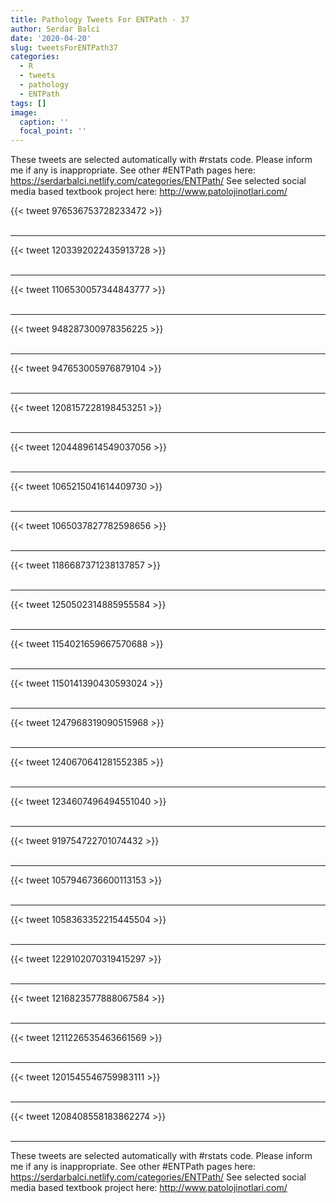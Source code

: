 ```yaml
---
title: Pathology Tweets For ENTPath - 37
author: Serdar Balci
date: '2020-04-20'
slug: tweetsForENTPath37
categories:
  - R
  - tweets
  - pathology
  - ENTPath
tags: []
image:
  caption: ''
  focal_point: ''
---
```



These tweets are selected automatically with #rstats code. Please inform me if any is inappropriate.
See other #ENTPath pages here: https://serdarbalci.netlify.com/categories/ENTPath/ 
See selected social media based textbook project here: http://www.patolojinotlari.com/

{{< tweet 976536753728233472 >}}
<br>
<br>
<hr>
{{< tweet 1203392022435913728 >}}
<br>
<br>
<hr>
{{< tweet 1106530057344843777 >}}
<br>
<br>
<hr>
{{< tweet 948287300978356225 >}}
<br>
<br>
<hr>
{{< tweet 947653005976879104 >}}
<br>
<br>
<hr>
{{< tweet 1208157228198453251 >}}
<br>
<br>
<hr>
{{< tweet 1204489614549037056 >}}
<br>
<br>
<hr>
{{< tweet 1065215041614409730 >}}
<br>
<br>
<hr>
{{< tweet 1065037827782598656 >}}
<br>
<br>
<hr>
{{< tweet 1186687371238137857 >}}
<br>
<br>
<hr>
{{< tweet 1250502314885955584 >}}
<br>
<br>
<hr>
{{< tweet 1154021659667570688 >}}
<br>
<br>
<hr>
{{< tweet 1150141390430593024 >}}
<br>
<br>
<hr>
{{< tweet 1247968319090515968 >}}
<br>
<br>
<hr>
{{< tweet 1240670641281552385 >}}
<br>
<br>
<hr>
{{< tweet 1234607496494551040 >}}
<br>
<br>
<hr>
{{< tweet 919754722701074432 >}}
<br>
<br>
<hr>
{{< tweet 1057946736600113153 >}}
<br>
<br>
<hr>
{{< tweet 1058363352215445504 >}}
<br>
<br>
<hr>
{{< tweet 1229102070319415297 >}}
<br>
<br>
<hr>
{{< tweet 1216823577888067584 >}}
<br>
<br>
<hr>
{{< tweet 1211226535463661569 >}}
<br>
<br>
<hr>
{{< tweet 1201545546759983111 >}}
<br>
<br>
<hr>
{{< tweet 1208408558183862274 >}}
<br>
<br>
<hr>


These tweets are selected automatically with #rstats code. Please inform me if any is inappropriate.
See other #ENTPath pages here: https://serdarbalci.netlify.com/categories/ENTPath/ 
See selected social media based textbook project here: http://www.patolojinotlari.com/

